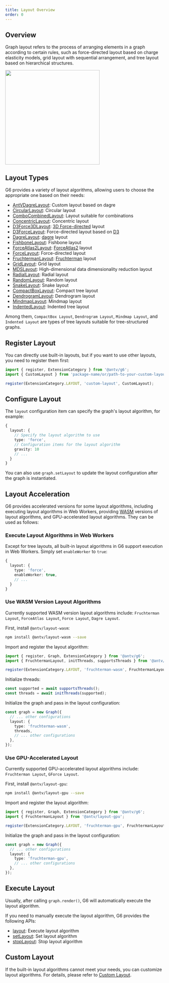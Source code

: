 ```yaml
---
title: Layout Overview
order: 0
---
```


## Overview

Graph layout refers to the process of arranging elements in a graph according to certain rules, such as force-directed layout based on charge elasticity models, grid layout with sequential arrangement, and tree layout based on hierarchical structures.

<image width="300" src="https://mdn.alipayobjects.com/huamei_qa8qxu/afts/img/A*WIhlToluHaEAAAAAAAAAAAAADmJ7AQ/original" />

## Layout Types

G6 provides a variety of layout algorithms, allowing users to choose the appropriate one based on their needs:

- [AntVDagreLayout](/en/manual/layout/antv-dagre-layout): Custom layout based on dagre
- [CircularLayout](/en/manual/layout/circular-layout): Circular layout
- [ComboCombinedLayout](/en/manual/layout/combo-combined-layout): Layout suitable for combinations
- [ConcentricLayout](/en/manual/layout/concentric-layout): Concentric layout
- [D3Force3DLayout](/en/manual/layout/d3-force3-d-layout): [3D Force-directed](https://github.com/vasturiano/d3-force-3d) layout
- [D3ForceLayout](/en/manual/layout/d3-force-layout): Force-directed layout based on [D3](https://d3js.org/d3-force)
- [DagreLayout](/en/manual/layout/dagre-layout): [dagre](https://github.com/dagrejs/dagre) layout
- [FishboneLayout](/en/manual/layout/fishbone): Fishbone layout
- [ForceAtlas2Layout](/en/manual/layout/force-atlas2-layout): [ForceAtlas2](https://journals.plos.org/plosone/article?id=10.1371/journal.pone.0098679) layout
- [ForceLayout](/en/manual/layout/force-layout): Force-directed layout
- [FruchtermanLayout](/en/manual/layout/fruchterman-layout): [Fruchterman](https://www.sciencedirect.com/topics/computer-science/reingold-layout) layout
- [GridLayout](/en/manual/layout/grid-layout): Grid layout
- [MDSLayout](/en/manual/layout/mds-layout): High-dimensional data dimensionality reduction layout
- [RadialLayout](/en/manual/layout/radial-layout): Radial layout
- [RandomLayout](/en/manual/layout/random-layout): Random layout
- [SnakeLayout](/en/manual/layout/snake): Snake layout
- [CompactBoxLayout](/en/manual/layout/compact-box-layout): Compact tree layout
- [DendrogramLayout](/en/manual/layout/dendrogram-layout): Dendrogram layout
- [MindmapLayout](/en/manual/layout/mindmap-layout): Mindmap layout
- [IndentedLayout](/en/manual/layout/indented-layout): Indented tree layout

Among them, `CompactBox Layout`, `Dendrogram Layout`, `Mindmap Layout`, and `Indented Layout` are types of tree layouts suitable for tree-structured graphs.

## Register Layout

You can directly use built-in layouts, but if you want to use other layouts, you need to register them first:

```typescript
import { register, ExtensionCategory } from '@antv/g6';
import { CustomLayout } from 'package-name/or/path-to-your-custom-layout';

register(ExtensionCategory.LAYOUT, 'custom-layout', CustomLayout);
```

## Configure Layout

The `layout` configuration item can specify the graph's layout algorithm, for example:

```typescript
{
  layout: {
    // Specify the layout algorithm to use
    type: 'force',
    // Configuration items for the layout algorithm
    gravity: 10
    // ...
  }
}
```

You can also use `graph.setLayout` to update the layout configuration after the graph is instantiated.

## Layout Acceleration

G6 provides accelerated versions for some layout algorithms, including executing layout algorithms in Web Workers, providing [WASM](https://webassembly.org/) versions of layout algorithms, and GPU-accelerated layout algorithms. They can be used as follows:

### Execute Layout Algorithms in Web Workers

Except for tree layouts, all built-in layout algorithms in G6 support execution in Web Workers. Simply set `enableWorker` to `true`:

```typescript
{
  layout: {
    type: 'force',
    enableWorker: true,
    // ...
  }
}
```

### Use WASM Version Layout Algorithms

Currently supported WASM version layout algorithms include: `Fruchterman Layout`, `ForceAtlas Layout`, `Force Layout`, `Dagre Layout`.

First, install `@antv/layout-wasm`:

```bash
npm install @antv/layout-wasm --save
```

Import and register the layout algorithm:

```typescript
import { register, Graph, ExtensionCategory } from '@antv/g6';
import { FruchtermanLayout, initThreads, supportsThreads } from '@antv/layout-wasm';

register(ExtensionCategory.LAYOUT, 'fruchterman-wasm', FruchtermanLayout);
```

Initialize threads:

```typescript
const supported = await supportsThreads();
const threads = await initThreads(supported);
```

Initialize the graph and pass in the layout configuration:

```typescript
const graph = new Graph({
  // ... other configurations
  layout: {
    type: 'fruchterman-wasm',
    threads,
    // ... other configurations
  },
});
```

### Use GPU-Accelerated Layout

Currently supported GPU-accelerated layout algorithms include: `Fruchterman Layout`, `GForce Layout`.

First, install `@antv/layout-gpu`:

```bash
npm install @antv/layout-gpu --save
```

Import and register the layout algorithm:

```typescript
import { register, Graph, ExtensionCategory } from '@antv/g6';
import { FruchtermanLayout } from '@antv/layout-gpu';

register(ExtensionCategory.LAYOUT, 'fruchterman-gpu', FruchtermanLayout);
```

Initialize the graph and pass in the layout configuration:

```typescript
const graph = new Graph({
  // ... other configurations
  layout: {
    type: 'fruchterman-gpu',
    // ... other configurations
  },
});
```

## Execute Layout

Usually, after calling `graph.render()`, G6 will automatically execute the layout algorithm.

If you need to manually execute the layout algorithm, G6 provides the following APIs:

- [layout](/api/layout#graphlayoutlayoutoptions): Execute layout algorithm
- [setLayout](/api/layout#graphsetlayoutlayout): Set layout algorithm
- [stopLayout](/api/layout#graphstoplayout): Stop layout algorithm

## Custom Layout

If the built-in layout algorithms cannot meet your needs, you can customize layout algorithms. For details, please refer to [Custom Layout](/manual/layout/custom-layout).
